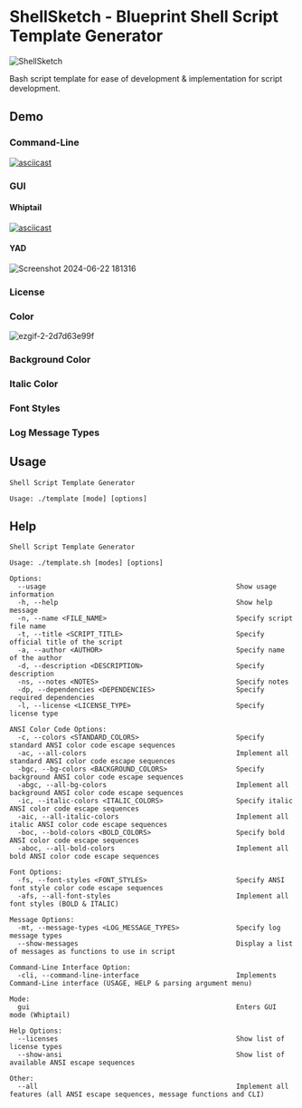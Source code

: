 # ShellSketch - Blueprint Shell Script Template Generator
![ShellSketch](https://github.com/eliaz5536/ShellSketch/assets/5835036/3c052d7c-4981-4159-8ca9-22b6bb8d0c85)

Bash script template for ease of development & implementation for script development.

## Demo
### Command-Line
[![asciicast](https://asciinema.org/a/aXSdISgOUVbFwhSM3Q3gcNeSe.svg)](https://asciinema.org/a/aXSdISgOUVbFwhSM3Q3gcNeSe)

### GUI 
#### Whiptail
[![asciicast](https://asciinema.org/a/T9InMdkBqD0PxWGbazoe8cA6B.svg)](https://asciinema.org/a/T9InMdkBqD0PxWGbazoe8cA6B)

#### YAD

<!-- <div align="center">
  <img src="https://github.com/eliaz5536/ShellSketch/assets/5835036/b4cfbeec-70e6-4823-9331-7f6d07ccc04b" alt="Description of the GIF">
</div> 
--> 

![Screenshot 2024-06-22 181316](https://github.com/eliaz5536/ShellSketch/assets/5835036/14749cd9-7112-4558-88b6-79efdfc439aa)


### License




### Color
![ezgif-2-2d7d63e99f](https://github.com/eliaz5536/ShellSketch/assets/5835036/21205f77-71ee-46d3-8c6b-c98fb7c4c4f4)


### Background Color


### Italic Color


### Font Styles


### Log Message Types


## Usage
```
Shell Script Template Generator
 
Usage: ./template [mode] [options]
```

## Help
```
Shell Script Template Generator
 
Usage: ./template.sh [modes] [options]
 
Options:
  --usage                                               Show usage information
  -h, --help                                            Show help message
  -n, --name <FILE_NAME>                                Specify script file name
  -t, --title <SCRIPT_TITLE>                            Specify official title of the script
  -a, --author <AUTHOR>                                 Specify name of the author
  -d, --description <DESCRIPTION>                       Specify description
  -ns, --notes <NOTES>                                  Specify notes
  -dp, --dependencies <DEPENDENCIES>                    Specify required dependencies
  -l, --license <LICENSE_TYPE>                          Specify license type
 
ANSI Color Code Options:
  -c, --colors <STANDARD_COLORS>                        Specify standard ANSI color code escape sequences
  -ac, --all-colors                                     Implement all standard ANSI color code escape sequences
  -bgc, --bg-colors <BACKGROUND_COLORS>                 Specify background ANSI color code escape sequences
  -abgc, --all-bg-colors                                Implement all background ANSI color code escape sequences
  -ic, --italic-colors <ITALIC_COLORS>                  Specify italic ANSI color code escape sequences
  -aic, --all-italic-colors                             Implement all italic ANSI color code escape sequences
  -boc, --bold-colors <BOLD_COLORS>                     Specify bold ANSI color code escape sequences
  -aboc, --all-bold-colors                              Implement all bold ANSI color code escape sequences
 
Font Options:
  -fs, --font-styles <FONT_STYLES>                      Specify ANSI font style color code escape sequences
  -afs, --all-font-styles                               Implement all font styles (BOLD & ITALIC)
 
Message Options:
  -mt, --message-types <LOG_MESSAGE_TYPES>              Specify log message types
  --show-messages                                       Display a list of messages as functions to use in script
 
Command-Line Interface Option:
  -cli, --command-line-interface                        Implements Command-Line interface (USAGE, HELP & parsing argument menu)
 
Mode:
  gui                                                   Enters GUI mode (Whiptail) 
 
Help Options:
  --licenses                                            Show list of license types
  --show-ansi                                           Show list of available ANSI escape sequences
 
Other:
  --all                                                 Implement all features (all ANSI escape sequences, message functions and CLI)

```

